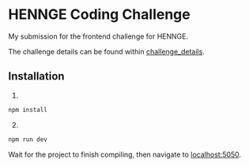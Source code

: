# HENNGE Coding Challenge

My submission for the frontend challenge for HENNGE.

The challenge details can be found within [challenge_details](/challenge_details/).

## Installation

1.
```bash
npm install
```
2.
```bash
npm run dev
```

Wait for the project to finish compiling, then navigate to [localhost:5050](http://localhost:5050).
